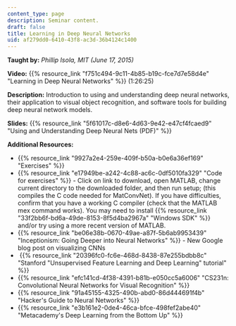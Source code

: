 ```yaml
---
content_type: page
description: Seminar content.
draft: false
title: Learning in Deep Neural Networks
uid: af279dd0-6410-43f8-ac3d-36b4124c1400
---
```

**Taught by:** *Phillip Isola, MIT (June 17, 2015)* 

**Video:** {{% resource_link "f751c494-9c11-4b85-b19c-fce7d7e58d4e" "Learning in Deep Neural Networks" %}} (1:26:25)

**Description:** Introduction to using and understanding deep neural networks, their application to visual object recognition, and software tools for building deep neural network models.

**Slides:** {{% resource_link "5f61017c-d8e6-4d63-9e42-e47cf4fcaed9" "Using and Understanding Deep Neural Nets (PDF)" %}}

**Additional Resources:**

- {{% resource_link "9927a2e4-259e-409f-b50a-b0e6a36ef169" "Exercises" %}}
- {{% resource_link "e17949be-a242-4c88-ac6c-0df5010fa329" "Code for exercises" %}} - Click on link to download, open MATLAB, change current directory to the downloaded folder, and then run setup; (this compiles the C code needed for MatConvNet). If you have difficulties, confirm that you have a working C compiler (check that the MATLAB mex command works). You may need to install {{% resource_link "33f2bb6f-bd6a-49de-8153-8f5d4ba2967a" "Windows SDK" %}} and/or try using a more recent version of MATLAB.
- {{% resource_link "be06e38b-0670-49ae-a87f-5b6ab9953439" "Inceptionism: Going Deeper into Neural Networks" %}} - New Google blog post on visualizing CNNs 
-  {{% resource_link "20396fc0-fc6e-468d-8438-87e255bdbb8c" "Stanford \"Unsupervised Feature Learning and Deep Learning\" tutorial" %}}
- {{% resource_link "efc141cd-4f38-4391-b81b-e050cc5a6006" "CS231n: Convolutional Neural Networks for Visual Recognition" %}}
- {{% resource_link "91a45155-4325-490b-abd0-86d444691f4b" "Hacker's Guide to Neural Networks" %}}
- {{% resource_link "e3b161e2-0de4-46ca-bfce-498fef2abe40" "Metacademy's Deep Learning from the Bottom Up" %}}